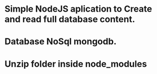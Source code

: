# Simple NodeJS aplication to Create and read full database content.
# Database NoSql mongodb.
# Unzip folder inside node_modules
